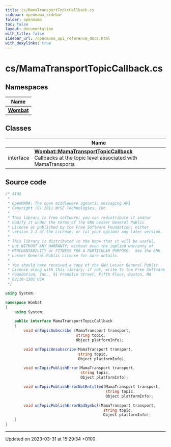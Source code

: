 ```yaml
---
title: cs/MamaTransportTopicCallback.cs
sidebar: openmama_sidebar
folder: openmama
toc: false
layout: documentation
with_title: false
sidebar_url: /openmama_api_reference_docs.html
with_doxylinks: true
---
```


# cs/MamaTransportTopicCallback.cs



## Namespaces

| Name           |
| -------------- |
| **[Wombat](namespaceWombat.html)**  |

## Classes

|                | Name           |
| -------------- | -------------- |
| interface | **[Wombat::MamaTransportTopicCallback](interfaceWombat_1_1MamaTransportTopicCallback.html)** <br>Callbacks at the topic level associated with MamaTransports  |




## Source code

```csharp
/* $Id$
 *
 * OpenMAMA: The open middleware agnostic messaging API
 * Copyright (C) 2011 NYSE Technologies, Inc.
 *
 * This library is free software; you can redistribute it and/or
 * modify it under the terms of the GNU Lesser General Public
 * License as published by the Free Software Foundation; either
 * version 2.1 of the License, or (at your option) any later version.
 *
 * This library is distributed in the hope that it will be useful,
 * but WITHOUT ANY WARRANTY; without even the implied warranty of
 * MERCHANTABILITY or FITNESS FOR A PARTICULAR PURPOSE.  See the GNU
 * Lesser General Public License for more details.
 *
 * You should have received a copy of the GNU Lesser General Public
 * License along with this library; if not, write to the Free Software
 * Foundation, Inc., 51 Franklin Street, Fifth Floor, Boston, MA
 * 02110-1301 USA
 */

using System;

namespace Wombat
{
    using System;

    public interface MamaTransportTopicCallback
    {
        void onTopicSubscribe (MamaTransport transport,
                               string topic,
                               Object platformInfo);

        void onTopicUnsubscribe(MamaTransport transport,
                                string topic,
                                Object platformInfo);

        void onTopicPublishError(MamaTransport transport,
                                 string topic,
                                 Object platformInfo);

        void onTopicPublishErrorNotEntitled(MamaTransport transport,
                                            string topic,
                                            Object platformInfo);

        void onTopicPublishErrorBadSymbol(MamaTransport transport,
                                           string topic,
                                           Object platformInfo);
    }
}
```


-------------------------------

Updated on 2023-03-31 at 15:29:34 +0100
